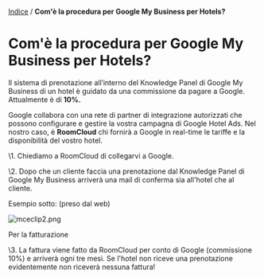 [Indice](index.html) / **Com'è la procedura per Google My Business per Hotels?**

# Com'è la procedura per Google My Business per Hotels?

Il sistema di prenotazione all’interno del Knowledge Panel di Google My Business di un hotel è guidato da una commissione da pagare a Google. Attualmente è di **10%.**

Google collabora con una rete di partner di integrazione autorizzati che possono configurare e gestire la vostra campagna di Google Hotel Ads. Nel nostro caso, è **RoomCloud** chi fornirà a Google in real-time le tariffe e la disponibilità del vostro hotel.

\1. Chiediamo a RoomCloud di collegarvi a Google.

\2. Dopo che un cliente faccia una prenotazione dal Knowledge Panel di Google My Business arriverà una mail di conferma sia all'hotel che al cliente. 

Esempio sotto: (preso dal web)

![mceclip2.png](https://quovai.zendesk.com/hc/article_attachments/360006325698/mceclip2.png)

 

Per la fatturazione

\3. La fattura viene fatto da RoomCloud per conto di Google (commissione 10%) e arriverà ogni tre mesi. Se l'hotel non riceve una prenotazione evidentemente non riceverà nessuna fattura! 

 